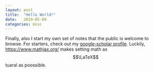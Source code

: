```yaml
---
layout: post
title:  "Hello World!"
date:   2019-05-09 
categories: misc
---
```

  <script type="text/x-mathjax-config">
  MathJax.Hub.Config({
  extensions: [
  "MathMenu.js",
  "MathZoom.js",
  "AssistiveMML.js",
  "a11y/accessibility-menu.js"
  ],
  jax: ["input/TeX", "output/CommonHTML"],
  TeX: {
  extensions: [
  "AMSmath.js",
  "AMSsymbols.js",
  "noErrors.js",
  "noUndefined.js",
  ]
  }
  });
  </script>
  <script type="text/javascript" async
  src="https://cdnjs.cloudflare.com/ajax/libs/mathjax/2.7.5/MathJax.js?config=TeX-MML-AM_CHTML">
  </script>  

Finally, also I start my own set of notes that the public is welcome to browse. For starters, check out my [google-scholar profile][scholar-profile]. Luckily, https://www.mathjax.org/ makes setting math as $$\LaTeX$$tuaral as poossible. 


[scholar-profile]: https://scholar.google.de/citations?user=A1Iu8OEAAAAJ&hl=en&oi=ao
